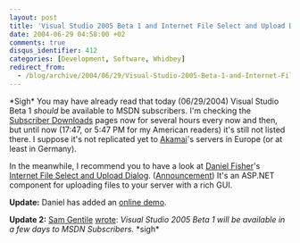 ```yaml
---
layout: post
title: 'Visual Studio 2005 Beta 1 and Internet File Select and Upload Dialog'
date: 2004-06-29 04:58:00 +02
comments: true
disqus_identifier: 412
categories: [Development, Software, Whidbey]
redirect_from:
  - /blog/archive/2004/06/29/Visual-Studio-2005-Beta-1-and-Internet-File-Select-and-Upload-Dialog.aspx/
---
```


\*Sigh\* You may have already read that today (06/29/2004) Visual Studio Beta 1 *should* be available to MSDN subscribers. I'm checking the [Subscriber Downloads](http://msdn.microsoft.com/subscriptions/resources/subdwnld.asp) pages now for several hours every now and then, but until now (17:47, or 5:47 PM for my American readers) it's still not listed there. I suppose it's not replicated yet to [Akamai](http://www.akamai.com/)'s servers in Europe (or at least in Germany).

In the meanwhile, I recommend you to have a look at [Daniel Fisher](http://www.lennybacon.com)'s [Internet File Select and Upload Dialog](http://www.staticdust.net/shop/product.aspx?Product=63). ([Announcement](http://www.dotnetgerman.com/blogs/lennybacon/Trackback.aspx?guid=a0d92b86-7b08-424c-b89b-9e1f19dd9ee8)) It's an ASP.NET component for uploading files to your server with a rich GUI.

**Update:** Daniel has added an [online demo](http://www.staticdust.net/samples/StaticDust.Web.UI.Controls.UploadDialog/).

**Update 2:** [Sam Gentile](http://samgentile.com/) [wrote](http://samgentile.com/blog/archive/2004/06/29/12027.aspx): *Visual Studio 2005 Beta 1 will be available in a few days to MSDN Subscribers.* \*sigh\*

